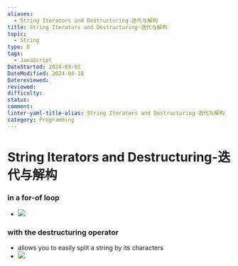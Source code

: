 ```yaml
---
aliases:
  - String Iterators and Destructuring-迭代与解构
title: String Iterators and Destructuring-迭代与解构
topic:
  - String
type: D
tags:
  - JavaScript
DateStarted: 2024-03-02
DateModified: 2024-04-18
Datereviewed: 
reviewed: 
difficulty: 
status: 
comment: 
linter-yaml-title-alias: String Iterators and Destructuring-迭代与解构
category: Programming
---
```


# String Iterators and Destructuring-迭代与解构

### in a for-of loop

- ![](https://cdn.jsdelivr.net/gh/jenniferwonder/bimg/programming/C05BasicReferenceTypes-28-x62-y31.png)

### with the destructuring operator

- allows you to easily split a string by its characters
- ![](https://cdn.jsdelivr.net/gh/jenniferwonder/bimg/programming/C05BasicReferenceTypes-29-x89-y498.png)
